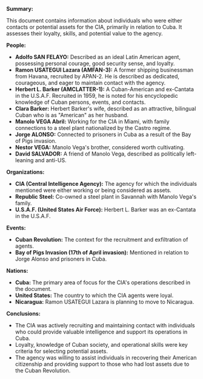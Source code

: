 **Summary:**

This document contains information about individuals who were either contacts or potential assets for the CIA, primarily in relation to Cuba. It assesses their loyalty, skills, and potential value to the agency.

**People:**

*   **Adolfo SAN FELAYO:** Described as an ideal Latin American agent, possessing personal courage, good security sense, and loyalty.
*   **Ramon USATEGUI Lazara (AMFAN-3):** A former shipping businessman from Havana, recruited by APAN-2. He is described as dedicated, courageous, and eager to maintain contact with the agency.
*   **Herbert L. Barker (AMCLATTER-1):** A Cuban-American and ex-Cantata in the U.S.A.F. Recruited in 1959, he is noted for his encyclopedic knowledge of Cuban persons, events, and contacts.
*   **Clara Barker:** Herbert Barker's wife, described as an attractive, bilingual Cuban who is as "American" as her husband.
*   **Manolo VEGA Abril:** Working for the CIA in Miami, with family connections to a steel plant nationalized by the Castro regime.
*   **Jorge ALONSO:** Connected to prisoners in Cuba as a result of the Bay of Pigs invasion.
*   **Nestor VEGA:** Manolo Vega's brother, considered worth cultivating.
*   **David SALVADOR:** A friend of Manolo Vega, described as politically left-leaning and anti-US.

**Organizations:**

*   **CIA (Central Intelligence Agency):** The agency for which the individuals mentioned were either working or being considered as assets.
*   **Republic Steel:** Co-owned a steel plant in Savannah with Manolo Vega's family.
*   **U.S.A.F. (United States Air Force):** Herbert L. Barker was an ex-Cantata in the U.S.A.F.

**Events:**

*   **Cuban Revolution:** The context for the recruitment and exfiltration of agents.
*   **Bay of Pigs Invasion (17th of April invasion):** Mentioned in relation to Jorge Alonso and prisoners in Cuba.

**Nations:**

*   **Cuba:** The primary area of focus for the CIA's operations described in the document.
*   **United States:** The country to which the CIA agents were loyal.
*   **Nicaragua:** Ramon USATEGUI Lazara is planning to move to Nicaragua.

**Conclusions:**

*   The CIA was actively recruiting and maintaining contact with individuals who could provide valuable intelligence and support its operations in Cuba.
*   Loyalty, knowledge of Cuban society, and operational skills were key criteria for selecting potential assets.
*   The agency was willing to assist individuals in recovering their American citizenship and providing support to those who had lost assets due to the Cuban Revolution.
